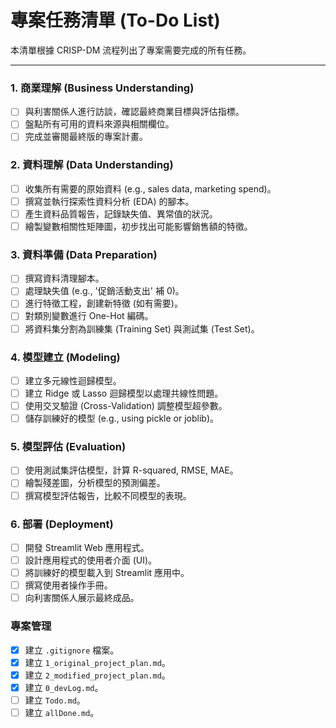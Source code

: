 # 專案任務清單 (To-Do List)

本清單根據 CRISP-DM 流程列出了專案需要完成的所有任務。

---

### 1. 商業理解 (Business Understanding)
- [ ] 與利害關係人進行訪談，確認最終商業目標與評估指標。
- [ ] 盤點所有可用的資料來源與相關欄位。
- [ ] 完成並審閱最終版的專案計畫。

### 2. 資料理解 (Data Understanding)
- [ ] 收集所有需要的原始資料 (e.g., sales data, marketing spend)。
- [ ] 撰寫並執行探索性資料分析 (EDA) 的腳本。
- [ ] 產生資料品質報告，記錄缺失值、異常值的狀況。
- [ ] 繪製變數相關性矩陣圖，初步找出可能影響銷售額的特徵。

### 3. 資料準備 (Data Preparation)
- [ ] 撰寫資料清理腳本。
- [ ] 處理缺失值 (e.g., '促銷活動支出' 補 0)。
- [ ] 進行特徵工程，創建新特徵 (如有需要)。
- [ ] 對類別變數進行 One-Hot 編碼。
- [ ] 將資料集分割為訓練集 (Training Set) 與測試集 (Test Set)。

### 4. 模型建立 (Modeling)
- [ ] 建立多元線性迴歸模型。
- [ ] 建立 Ridge 或 Lasso 迴歸模型以處理共線性問題。
- [ ] 使用交叉驗證 (Cross-Validation) 調整模型超參數。
- [ ] 儲存訓練好的模型 (e.g., using pickle or joblib)。

### 5. 模型評估 (Evaluation)
- [ ] 使用測試集評估模型，計算 R-squared, RMSE, MAE。
- [ ] 繪製殘差圖，分析模型的預測偏差。
- [ ] 撰寫模型評估報告，比較不同模型的表現。

### 6. 部署 (Deployment)
- [ ] 開發 Streamlit Web 應用程式。
- [ ] 設計應用程式的使用者介面 (UI)。
- [ ] 將訓練好的模型載入到 Streamlit 應用中。
- [ ] 撰寫使用者操作手冊。
- [ ] 向利害關係人展示最終成品。

### 專案管理
- [x] 建立 `.gitignore` 檔案。
- [x] 建立 `1_original_project_plan.md`。
- [x] 建立 `2_modified_project_plan.md`。
- [x] 建立 `0_devLog.md`。
- [ ] 建立 `Todo.md`。
- [ ] 建立 `allDone.md`。
